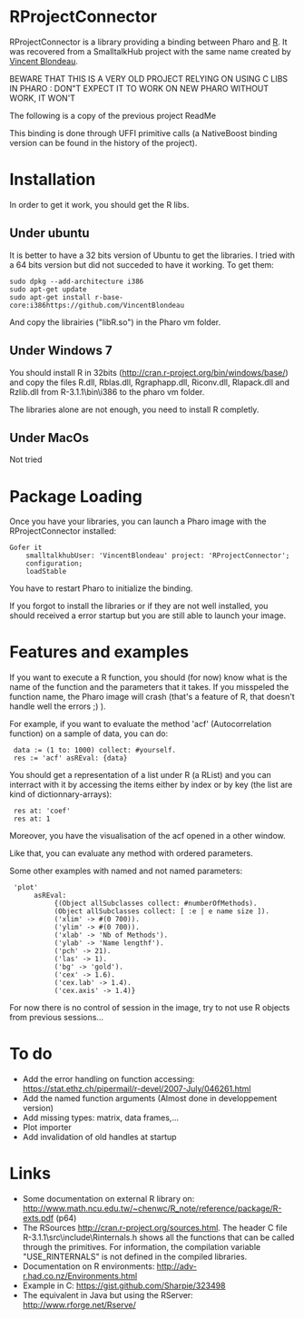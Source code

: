 # RProjectConnector
RProjectConnector is a library providing a binding between Pharo and [R](http://www.r-project.org).
It was recovered from a SmalltalkHub project with the same name created by [Vincent Blondeau](https://github.com/VincentBlondeau).

BEWARE THAT THIS IS A VERY OLD PROJECT RELYING ON USING C LIBS IN PHARO : DON"T EXPECT IT TO WORK ON NEW PHARO WITHOUT WORK, IT WON'T

The following is a copy of the previous project ReadMe

This binding is done through UFFI primitive calls
(a NativeBoost binding version can be found in the history of the project).

# Installation

In order to get it work, you should get the R libs.

## Under ubuntu

It is better to have a 32 bits version of Ubuntu to get the libraries.
I tried with a 64 bits version but did not succeded to have it working. To get them:

```Smalltalk
sudo dpkg --add-architecture i386
sudo apt-get update
sudo apt-get install r-base-core:i386https://github.com/VincentBlondeau
```

And copy the librairies ("libR.so") in the Pharo vm folder.

## Under Windows 7

You should install R in 32bits (http://cran.r-project.org/bin/windows/base/) and copy the files R.dll, Rblas.dll, Rgraphapp.dll, Riconv.dll, Rlapack.dll and Rzlib.dll from R-3.1.1\bin\i386 to the pharo vm folder.

The libraries alone are not enough, you need to install R completly.

## Under MacOs

Not tried

# Package Loading

Once you have your libraries, you can launch a Pharo image with the RProjectConnector installed:

```Smalltalk
Gofer it 
    smalltalkhubUser: 'VincentBlondeau' project: 'RProjectConnector';
    configuration;
    loadStable
```

You have to restart Pharo to initialize the binding.

If you forgot to install the libraries or if they are not well installed, you should received a error startup but you are still able to launch your image.

# Features and examples

If you want to execute a R function, you should (for now) know what is the name of the function and the parameters that it takes. If you misspeled the function name, the Pharo image will crash (that's a feature of R, that doesn't handle well the errors ;) ).

For example, if you want to evaluate the method 'acf' (Autocorrelation function) on a sample of data, you can do:

```Smalltalk
 data := (1 to: 1000) collect: #yourself.
 res := 'acf' asREval: {data}
```

You should get a representation of a list under R (a RList) and you can interract with it by accessing the items either by index or by key (the list are kind of dictionnary-arrays):

```Smalltalk
 res at: 'coef'
 res at: 1
```

Moreover, you have the visualisation of the acf opened in a other window.

Like that, you can evaluate any method with ordered parameters.

Some other examples with named and not named parameters:

```Smalltalk
 'plot'
      asREval:
           {(Object allSubclasses collect: #numberOfMethods).
           (Object allSubclasses collect: [ :e | e name size ]).
           ('xlim' -> #(0 700)).
           ('ylim' -> #(0 700)).
           ('xlab' -> 'Nb of Methods').
           ('ylab' -> 'Name lengthf').
           ('pch' -> 21).
           ('las' -> 1).
           ('bg' -> 'gold').
           ('cex' -> 1.6).
           ('cex.lab' -> 1.4).
           ('cex.axis' -> 1.4)}
```

For now there is no control of session in the image, try to not use R objects from previous sessions...

# To do

-    Add the error handling on function accessing: https://stat.ethz.ch/pipermail/r-devel/2007-July/046261.html
-    Add the named function arguments (Almost done in developpement version)
-    Add missing types: matrix, data frames,...
-    Plot importer
-    Add invalidation of old handles at startup

# Links

-    Some documentation on external R library on: http://www.math.ncu.edu.tw/~chenwc/R_note/reference/package/R-exts.pdf (p64)
-    The RSources http://cran.r-project.org/sources.html. The header C file R-3.1.1\src\include\Rinternals.h shows all the functions that can be called through the primitives. For information, the compilation variable "USE_RINTERNALS" is not defined in the compiled libraries.
-    Documentation on R environments: http://adv-r.had.co.nz/Environments.html
-    Example in C: https://gist.github.com/Sharpie/323498
-    The equivalent in Java but using the RServer: http://www.rforge.net/Rserve/
